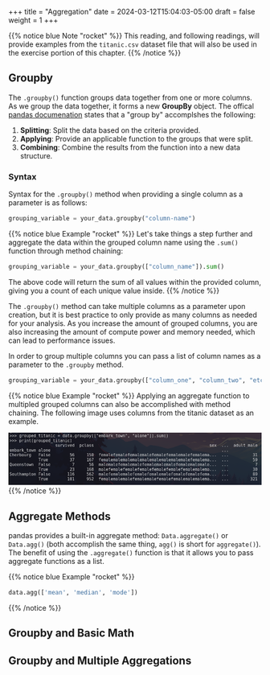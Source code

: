 +++
title = "Aggregation"
date = 2024-03-12T15:04:03-05:00
draft = false
weight = 1
+++

{{% notice blue Note "rocket" %}}
This reading, and following readings, will provide examples from the `titanic.csv` dataset file that will also be used in the exercise portion of this chapter.
{{% /notice %}}

## Groupby

The `.groupby()` function groups data together from one or more columns. As we group the data together, it forms a new **GroupBy** object. The offical [pandas documenation](https://pandas.pydata.org/pandas-docs/stable/user_guide/groupby.html) states that a "group by" accomplshes the following:
1. **Splitting**: Split the data based on the criteria provided.
1. **Applying**: Provide an applicable function to the groups that were split.
1. **Combining**: Combine the results from the function into a new data structure.

### Syntax

Syntax for the `.groupby()` method when providing a single column as a parameter is as follows:

```python
grouping_variable = your_data.groupby("column-name")
```

{{% notice blue Example "rocket" %}}
Let's take things a step further and aggregate the data within the grouped column name using the `.sum()` function through method chaining:

```python
grouping_variable = your_data.groupby(["column_name"]).sum()
```

The above code will return the sum of all values within the provided column, giving you a count of each unique value inside.
{{% /notice %}}

The `.groupby()` method can take multiple columns as a parameter upon creation, but it is best practice to only provide as many columns as needed for your analysis. As you increase the amount of grouped columns, you are also increasing the amount of compute power and memory needed, which can lead to performance issues.

In order to group multiple columns you can pass a list of column names as a parameter to the `.groupby` method.

```python
grouping_variable = your_data.groupby(["column_one", "column_two", "etc.."])
```

{{% notice blue Example "rocket" %}}
Applying an aggregate function to multipled grouped columns can also be accomplished with method chaining. The following image uses columns from the titanic dataset as an example.

![Creating a new groupby object from the columns "embark_town" and "alone" and applying the sum aggregate function](pictures/grouped-titanic.png?classes=border)
{{% /notice %}}

## Aggregate Methods

pandas provides a built-in aggregate method: `Data.aggregate()` or `Data.agg()` (both accomplish the same thing, `agg()` is short for `aggregate()`). The benefit of using the `.aggregate()` function is that it allows you to pass aggregate functions as a list.

{{% notice blue Example "rocket" %}}
```python
data.agg(['mean', 'median', 'mode'])
```
{{% /notice %}}

## Groupby and Basic Math

## Groupby and Multiple Aggregations